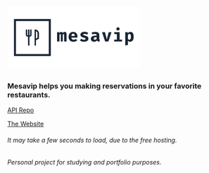 <h1>
  <img alt="Mesavip" title="Mesavip" src=".github/logo.png" width="300px" />
</h1>

### Mesavip helps you making reservations in your favorite restaurants.

 
[API Repo](https://github.com/danielmarques12/mesavip-api-tsc)

[The Website](http://mesavip.gq)
###### It may take a few seconds to load, due to the free hosting.

###### Personal project for studying and portfolio purposes.
